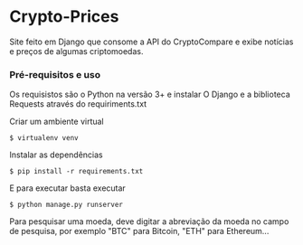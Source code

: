 # Crypto-Prices
Site feito em Django que consome a API do CryptoCompare e exibe notícias e preços de algumas criptomoedas.

### Pré-requisitos e uso

Os requisistos são o Python na versão 3+ e instalar O Django e a biblioteca Requests através do requiriments.txt
 
Criar um ambiente virtual
```
$ virtualenv venv
```
Instalar as dependências
```
$ pip install -r requirements.txt
```
E para executar basta executar
```
$ python manage.py runserver
```

Para pesquisar uma moeda, deve digitar a abreviação da moeda no campo de pesquisa, por exemplo "BTC" para Bitcoin, "ETH" para Ethereum...
